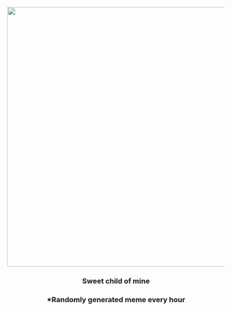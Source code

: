 <p align="center">
        <img src="https://i.redd.it/76cp3lx94eh91.gif" width="600" height="600">
        </p>
        <h3 align="center">Sweet child of mine</h3>
        <h3 align="center">*Randomly generated meme every hour</h3>
    